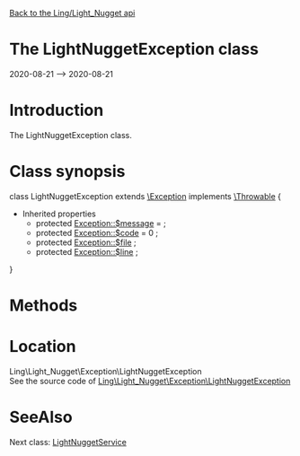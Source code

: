 [Back to the Ling/Light_Nugget api](https://github.com/lingtalfi/Light_Nugget/blob/master/doc/api/Ling/Light_Nugget.md)



The LightNuggetException class
================
2020-08-21 --> 2020-08-21






Introduction
============

The LightNuggetException class.



Class synopsis
==============


class <span class="pl-k">LightNuggetException</span> extends [\Exception](http://php.net/manual/en/class.exception.php) implements [\Throwable](http://php.net/manual/en/class.throwable.php) {

- Inherited properties
    - protected  [Exception::$message](#property-message) =  ;
    - protected  [Exception::$code](#property-code) = 0 ;
    - protected  [Exception::$file](#property-file) ;
    - protected  [Exception::$line](#property-line) ;

}






Methods
==============






Location
=============
Ling\Light_Nugget\Exception\LightNuggetException<br>
See the source code of [Ling\Light_Nugget\Exception\LightNuggetException](https://github.com/lingtalfi/Light_Nugget/blob/master/Exception/LightNuggetException.php)



SeeAlso
==============
Next class: [LightNuggetService](https://github.com/lingtalfi/Light_Nugget/blob/master/doc/api/Ling/Light_Nugget/Service/LightNuggetService.md)<br>
